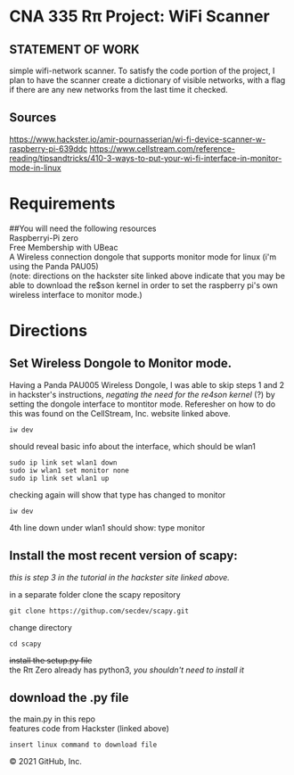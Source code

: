 # CNA 335 Rπ Project: WiFi Scanner

## STATEMENT OF WORK
simple wifi-network scanner. To satisfy the code portion of the project, I plan to have the scanner create a dictionary of visible networks, with a flag if there are any new networks from the last time it checked.

## Sources
https://www.hackster.io/amir-pournasserian/wi-fi-device-scanner-w-raspberry-pi-639ddc
https://www.cellstream.com/reference-reading/tipsandtricks/410-3-ways-to-put-your-wi-fi-interface-in-monitor-mode-in-linux

# Requirements
##You will need the following resources  
Raspberryi-Pi zero  
Free Membership with UBeac  
A Wireless connection dongole that supports monitor mode for linux (i'm using the Panda PAU05)  
  (note: directions on the hackster site linked above indicate that you may be able to download the re$son kernel in order to set the raspberry pi's own wireless interface to monitor mode.)

# Directions

## Set Wireless Dongole to Monitor mode.
Having a Panda PAU005 Wireless Dongole, I was able to skip steps 1 and 2 in hackster's instructions, *negating the need for the re4son kernel* (?) by setting the dongole interface to montitor mode. Referesher on how to do this was found on the CellStream, Inc. website linked above.
```
iw dev
```
should reveal basic info about the interface, which should be wlan1
```
sudo ip link set wlan1 down
sudo iw wlan1 set monitor none
sudo ip link set wlan1 up
```
checking again will show that type has changed to monitor
```
iw dev
```
4th line down under wlan1 should show:
type monitor

## Install the most recent version of scapy:
*this is step 3 in the tutorial in the hackster site linked above.*

in a separate folder clone the scapy repository
```
git clone https://githup.com/secdev/scapy.git
```
change directory
```
cd scapy
```
<s>install the setup.py file</s>  
the Rπ Zero already has python3, *you shouldn't need to install it*

## download the .py file
the main.py in this repo  
features code from Hackster (linked above)
```
insert linux command to download file
```



© 2021 GitHub, Inc.
